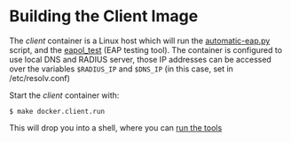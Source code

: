 # Building the Client Image

The _client_ container is a Linux host which will run the [automatic-eap.py](docker/client/automatic-eap/automatic-eap.py) script, and the [eapol_test](http://deployingradius.com/scripts/eapol_test/) (EAP testing tool). The container is configured to use local DNS and RADIUS server, those IP addresses can be accessed over the variables `$RADIUS_IP` and `$DNS_IP` (in this case, set in /etc/resolv.conf)

Start the _client_ container with:

```
$ make docker.client.run
```

This will drop you into a shell, where you can [run the tools](util.md)
